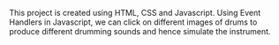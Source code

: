 This project is created using HTML, CSS and Javascript. Using Event Handlers in Javascript, we can click on different images of drums to produce different drumming sounds and hence simulate the instrument. 
